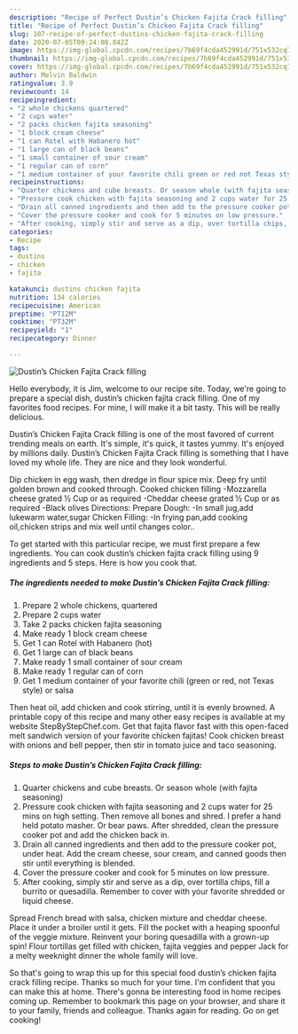 ```yaml
---
description: "Recipe of Perfect Dustin’s Chicken Fajita Crack filling"
title: "Recipe of Perfect Dustin’s Chicken Fajita Crack filling"
slug: 107-recipe-of-perfect-dustins-chicken-fajita-crack-filling
date: 2020-07-05T09:24:08.842Z
image: https://img-global.cpcdn.com/recipes/7b69f4cda452991d/751x532cq70/dustins-chicken-fajita-crack-filling-recipe-main-photo.jpg
thumbnail: https://img-global.cpcdn.com/recipes/7b69f4cda452991d/751x532cq70/dustins-chicken-fajita-crack-filling-recipe-main-photo.jpg
cover: https://img-global.cpcdn.com/recipes/7b69f4cda452991d/751x532cq70/dustins-chicken-fajita-crack-filling-recipe-main-photo.jpg
author: Melvin Baldwin
ratingvalue: 3.9
reviewcount: 14
recipeingredient:
- "2 whole chickens quartered"
- "2 cups water"
- "2 packs chicken fajita seasoning"
- "1 block cream cheese"
- "1 can Rotel with Habanero hot"
- "1 large can of black beans"
- "1 small container of sour cream"
- "1 regular can of corn"
- "1 medium container of your favorite chili green or red not Texas style or salsa"
recipeinstructions:
- "Quarter chickens and cube breasts. Or season whole (with fajita seasoning)"
- "Pressure cook chicken with fajita seasoning and 2 cups water for 25 mins on high setting. Then remove all bones and shred. I prefer a hand held potato masher. Or bear paws. After shredded, clean the pressure cooker pot and add the chicken back in."
- "Drain all canned ingredients and then add to the pressure cooker pot, under heat. Add the cream cheese, sour cream, and canned goods then stir until everything is blended."
- "Cover the pressure cooker and cook for 5 minutes on low pressure."
- "After cooking, simply stir and serve as a dip, over tortilla chips, fill a burrito or quesadilla. Remember to cover with your favorite shredded or liquid cheese."
categories:
- Recipe
tags:
- dustins
- chicken
- fajita

katakunci: dustins chicken fajita 
nutrition: 134 calories
recipecuisine: American
preptime: "PT12M"
cooktime: "PT32M"
recipeyield: "1"
recipecategory: Dinner

---
```



![Dustin’s Chicken Fajita Crack filling](https://img-global.cpcdn.com/recipes/7b69f4cda452991d/751x532cq70/dustins-chicken-fajita-crack-filling-recipe-main-photo.jpg)

Hello everybody, it is Jim, welcome to our recipe site. Today, we're going to prepare a special dish, dustin’s chicken fajita crack filling. One of my favorites food recipes. For mine, I will make it a bit tasty. This will be really delicious.

Dustin’s Chicken Fajita Crack filling is one of the most favored of current trending meals on earth. It's simple, it's quick, it tastes yummy. It's enjoyed by millions daily. Dustin’s Chicken Fajita Crack filling is something that I have loved my whole life. They are nice and they look wonderful.

Dip chicken in egg wash, then dredge in flour spice mix. Deep fry until golden brown and cooked through. Cooked chicken filling -Mozzarella cheese grated ½ Cup or as required -Cheddar cheese grated ½ Cup or as required -Black olives Directions: Prepare Dough: -In small jug,add lukewarm water,sugar Chicken Filling: -In frying pan,add cooking oil,chicken strips and mix well until changes color..


To get started with this particular recipe, we must first prepare a few ingredients. You can cook dustin’s chicken fajita crack filling using 9 ingredients and 5 steps. Here is how you cook that.

<!--inarticleads1-->

##### The ingredients needed to make Dustin’s Chicken Fajita Crack filling:

1. Prepare 2 whole chickens, quartered
1. Prepare 2 cups water
1. Take 2 packs chicken fajita seasoning
1. Make ready 1 block cream cheese
1. Get 1 can Rotel with Habanero (hot)
1. Get 1 large can of black beans
1. Make ready 1 small container of sour cream
1. Make ready 1 regular can of corn
1. Get 1 medium container of your favorite chili (green or red, not Texas style) or salsa


Then heat oil, add chicken and cook stirring, until it is evenly browned. A printable copy of this recipe and many other easy recipes is available at my website StepByStepChef.com. Get that fajita flavor fast with this open-faced melt sandwich version of your favorite chicken fajitas! Cook chicken breast with onions and bell pepper, then stir in tomato juice and taco seasoning. 

<!--inarticleads2-->

##### Steps to make Dustin’s Chicken Fajita Crack filling:

1. Quarter chickens and cube breasts. Or season whole (with fajita seasoning)
1. Pressure cook chicken with fajita seasoning and 2 cups water for 25 mins on high setting. Then remove all bones and shred. I prefer a hand held potato masher. Or bear paws. After shredded, clean the pressure cooker pot and add the chicken back in.
1. Drain all canned ingredients and then add to the pressure cooker pot, under heat. Add the cream cheese, sour cream, and canned goods then stir until everything is blended.
1. Cover the pressure cooker and cook for 5 minutes on low pressure.
1. After cooking, simply stir and serve as a dip, over tortilla chips, fill a burrito or quesadilla. Remember to cover with your favorite shredded or liquid cheese.


Spread French bread with salsa, chicken mixture and cheddar cheese. Place it under a broiler until it gets. Fill the pocket with a heaping spoonful of the veggie mixture. Reinvent your boring quesadilla with a grown-up spin! Flour tortillas get filled with chicken, fajita veggies and pepper Jack for a melty weeknight dinner the whole family will love. 

So that's going to wrap this up for this special food dustin’s chicken fajita crack filling recipe. Thanks so much for your time. I'm confident that you can make this at home. There's gonna be interesting food in home recipes coming up. Remember to bookmark this page on your browser, and share it to your family, friends and colleague. Thanks again for reading. Go on get cooking!
